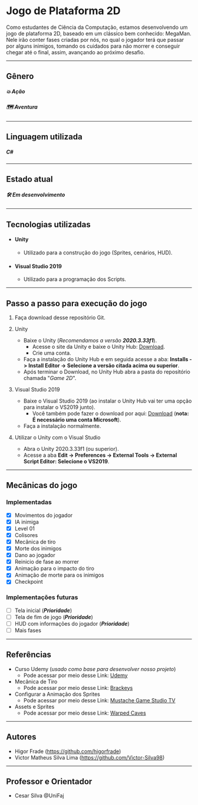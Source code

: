 # Jogo de Plataforma 2D
Como estudantes de Ciência da Computação, estamos desenvolvendo um jogo de plataforma 2D, baseado em um clássico bem conhecido: MegaMan. <br>
Nele irão conter fases criadas por nós, no qual o jogador terá que passar por alguns inimigos, tomando os cuidados para não morrer e conseguir chegar até o final, assim, avançando ao próximo desafio.
<hr>

## Gênero
##### :boom: Ação
##### :world_map: Aventura
<hr>

## Linguagem utilizada
##### C#
<hr>

## Estado atual
##### :hammer_and_wrench: Em desenvolvimento
<hr>

## Tecnologias utilizadas
- #### Unity
  - Utilizado para a construção do jogo (Sprites, cenários, HUD).
- #### Visual Studio 2019
  - Utilizado para a programação dos Scripts.
<hr>

## Passo a passo para execução do jogo
1. Faça download desse repositório Git.

2. Unity
   - Baixe o Unity (_Recomendamos a versão **2020.3.33f1**_).
     - Acesse o site da Unity e baixe o Unity Hub: [Download](https://unity3d.com/pt/get-unity/download).
     - Crie uma conta.
   - Faça a instalação do Unity Hub e em seguida acesse a aba: **Installs -> Install Editor -> Selecione a versão citada acima ou superior**.
   - Após terminar o Download, no Unity Hub abra a pasta do repositório chamada "_Game 2D_".

3. Visual Studio 2019
   - Baixe o Visual Studio 2019 (ao instalar o Unity Hub vai ter uma opção para instalar o VS2019 junto).
     - Você também pode fazer o download por aqui: [Download](https://visualstudio.microsoft.com/pt-br/vs/older-downloads/) (**nota: É necessário uma conta Microsoft**).
   - Faça a instalação normalmente.

4. Utilizar o Unity com o Visual Studio
   - Abra o Unity 2020.3.33f1 (ou superior).
   - Acesse a aba **Edit -> Preferences -> External Tools -> External Script Editor: Selecione o VS2019**.
<hr>

## Mecânicas do jogo
### Implementadas
- [X] Movimentos do jogador
- [X] IA inimiga
- [X] Level 01
- [X] Colisores
- [X] Mecânica de tiro
- [X] Morte dos inimigos
- [X] Dano ao jogador
- [X] Reinicio de fase ao morrer
- [X] Animação para o impacto do tiro
- [X] Animação de morte para os inimigos
- [X] Checkpoint

### Implementações futuras
- [ ] Tela inicial (**_Prioridade_**)
- [ ] Tela de fim de jogo (**_Prioridade_**)
- [ ] HUD com informações do jogador (**_Prioridade_**)
- [ ] Mais fases
<hr>

## Referências
- Curso Udemy (_usado como base para desenvolver nosso projeto_)
  - Pode acessar por meio desse Link: [Udemy](https://www.udemy.com/course/aprenda-criar-jogos-com-unity-na-pratica/)
- Mecânica de Tiro
  - Pode acessar por meio desse Link: [Brackeys](https://www.youtube.com/watch?v=wkKsl1Mfp5M)
- Configurar a Animação dos Sprites
  - Pode acessar por meio desse Link: [Mustache Game Studio TV](https://www.youtube.com/watch?v=cGt9IhS74cA)
- Assets e Sprites
  - Pode acessar por meio desse Link: [Warped Caves](https://assetstore.unity.com/packages/2d/characters/warped-caves-103250)
<hr>

## Autores
- Higor Frade (https://github.com/higorfrade)
- Victor Matheus Silva Lima (https://github.com/Victor-Silva98)
<hr>

## Professor e Orientador
- Cesar Silva @UniFaj

